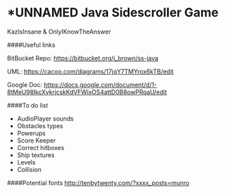# *UNNAMED Java Sidescroller Game

KazIsInsane & OnlyIKnowTheAnswer

####Useful links

BitBucket Repo: https://bitbucket.org/j_brown/ss-java

UML: https://cacoo.com/diagrams/17jqY7TMYrox6kTB/edit

Google Doc: https://docs.google.com/document/d/1-8tMeU98IkcXykrjcskKdVFWixOS4attD0B8owPRqaU/edit

####To do list

- AudioPlayer sounds
- Obstacles types
- Powerups
- Score Keeper
- Correct hitboxes
- Ship textures
- Levels
- Collision



####Potential fonts
http://tenbytwenty.com/?xxxx_posts=munro
